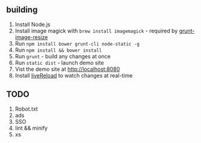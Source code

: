 ## building
1. Install Node.js
1. Install image magick with `brew install imagemagick` - required by [grunt-image-resize](https://github.com/excellenteasy/grunt-image-resize)
1. Run `npm install bower grunt-cli node-static -g`
1. Run `npm install && bower install`
1. Run `grunt` - build any changes at once
1. Run `static dist` - launch demo site
1. Vist the demo site at [http://localhost:8080](http://localhost:8080)
1. Install [liveReload](https://chrome.google.com/webstore/detail/livereload/jnihajbhpnppcggbcgedagnkighmdlei) to watch changes at real-time

## TODO
1. Robot.txt
1. ads
1. SSO
1. lint && minify
1. xs